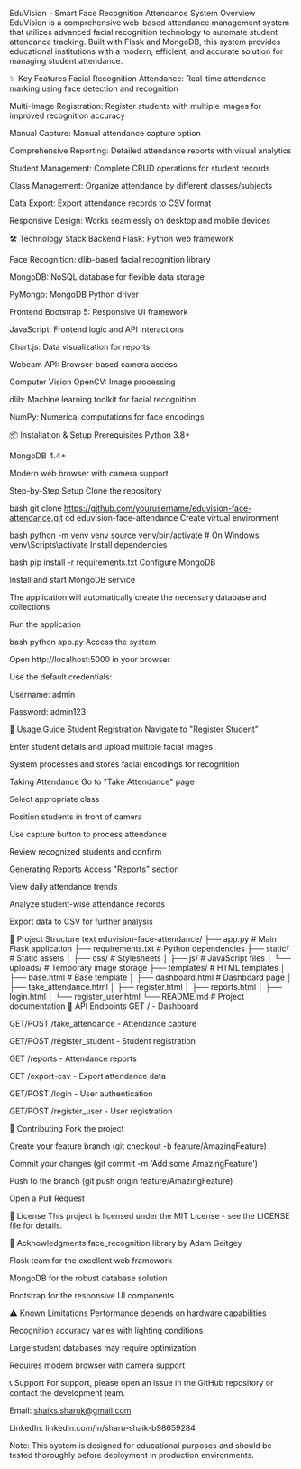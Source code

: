 EduVision - Smart Face Recognition Attendance System
Overview
EduVision is a comprehensive web-based attendance management system that utilizes advanced facial recognition technology to automate student attendance tracking. Built with Flask and MongoDB, this system provides educational institutions with a modern, efficient, and accurate solution for managing student attendance.

✨ Key Features
Facial Recognition Attendance: Real-time attendance marking using face detection and recognition

Multi-Image Registration: Register students with multiple images for improved recognition accuracy

Manual Capture: Manual attendance capture option

Comprehensive Reporting: Detailed attendance reports with visual analytics

Student Management: Complete CRUD operations for student records

Class Management: Organize attendance by different classes/subjects

Data Export: Export attendance records to CSV format

Responsive Design: Works seamlessly on desktop and mobile devices

🛠️ Technology Stack
Backend
Flask: Python web framework

Face Recognition: dlib-based facial recognition library

MongoDB: NoSQL database for flexible data storage

PyMongo: MongoDB Python driver

Frontend
Bootstrap 5: Responsive UI framework

JavaScript: Frontend logic and API interactions

Chart.js: Data visualization for reports

Webcam API: Browser-based camera access

Computer Vision
OpenCV: Image processing

dlib: Machine learning toolkit for facial recognition

NumPy: Numerical computations for face encodings

📦 Installation & Setup
Prerequisites
Python 3.8+

MongoDB 4.4+

Modern web browser with camera support

Step-by-Step Setup
Clone the repository

bash
git clone https://github.com/yourusername/eduvision-face-attendance.git
cd eduvision-face-attendance
Create virtual environment

bash
python -m venv venv
source venv/bin/activate  # On Windows: venv\Scripts\activate
Install dependencies

bash
pip install -r requirements.txt
Configure MongoDB

Install and start MongoDB service

The application will automatically create the necessary database and collections

Run the application

bash
python app.py
Access the system

Open http://localhost:5000 in your browser

Use the default credentials:

Username: admin

Password: admin123

🎯 Usage Guide
Student Registration
Navigate to "Register Student"

Enter student details and upload multiple facial images

System processes and stores facial encodings for recognition

Taking Attendance
Go to "Take Attendance" page

Select appropriate class

Position students in front of camera

Use capture button to process attendance

Review recognized students and confirm

Generating Reports
Access "Reports" section

View daily attendance trends

Analyze student-wise attendance records

Export data to CSV for further analysis

📁 Project Structure
text
eduvision-face-attendance/
├── app.py                 # Main Flask application
├── requirements.txt       # Python dependencies
├── static/               # Static assets
│   ├── css/              # Stylesheets
│   ├── js/               # JavaScript files
│   └── uploads/          # Temporary image storage
├── templates/            # HTML templates
│   ├── base.html         # Base template
│   ├── dashboard.html    # Dashboard page
│   ├── take_attendance.html
│   ├── register.html
│   ├── reports.html
│   ├── login.html
│   └── register_user.html
└── README.md             # Project documentation
🔧 API Endpoints
GET / - Dashboard

GET/POST /take_attendance - Attendance capture

GET/POST /register_student - Student registration

GET /reports - Attendance reports

GET /export-csv - Export attendance data

GET/POST /login - User authentication

GET/POST /register_user - User registration

🤝 Contributing
Fork the project

Create your feature branch (git checkout -b feature/AmazingFeature)

Commit your changes (git commit -m 'Add some AmazingFeature')

Push to the branch (git push origin feature/AmazingFeature)

Open a Pull Request

📝 License
This project is licensed under the MIT License - see the LICENSE file for details.

🙏 Acknowledgments
face_recognition library by Adam Geitgey

Flask team for the excellent web framework

MongoDB for the robust database solution

Bootstrap for the responsive UI components

⚠️ Known Limitations
Performance depends on hardware capabilities

Recognition accuracy varies with lighting conditions

Large student databases may require optimization

Requires modern browser with camera support

📞 Support
For support, please open an issue in the GitHub repository or contact the development team.

Email: shaiks.sharuk@gmail.com

LinkedIn: linkedin.com/in/sharu-shaik-b98659284

Note: This system is designed for educational purposes and should be tested thoroughly before deployment in production environments.
